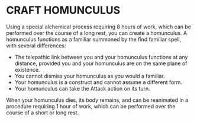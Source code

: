 # CRAFT HOMUNCULUS

Using a special alchemical process requiring 8 hours of work, which can be performed over the course of a long rest, you can create a homunculus. A homunculus functions as a familiar summoned by the find familiar spell, with several differences:
- The telepathic link between you and your homunculus functions at any distance, provided you and your homunculus are on the same plane of existence.
- You cannot dismiss your homunculus as you would a familiar.
- Your homunculus is a construct and cannot assume a different form.
- Your homunculus can take the Attack action on its turn.

When your homunculus dies, its body remains, and can be reanimated in a procedure requiring 1 hour of work, which can be performed over the course of a short or long rest.